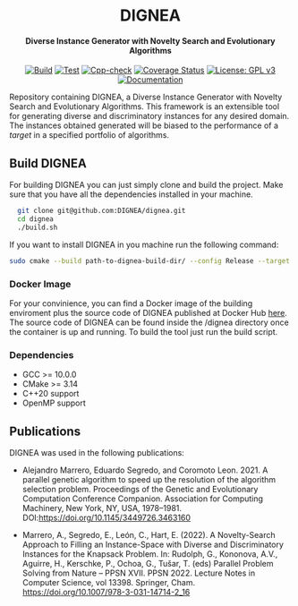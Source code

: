 <center>
  <h1>DIGNEA</h1>
  <h4>Diverse Instance Generator with Novelty Search and Evolutionary Algorithms</h4>
  
[![Build](https://github.com/DIGNEA/dignea/actions/workflows/cmake.yml/badge.svg)](https://github.com/DIGNEA/dignea/actions/workflows/cmake.yml/badge.svg)
[![Test](https://github.com/DIGNEA/dignea/actions/workflows/catch.yml/badge.svg)](https://github.com/DIGNEA/dignea/actions/workflows/catch.yml//badge.svg)
[![Cpp-check](https://github.com/DIGNEA/dignea/actions/workflows/cppcheck.yml/badge.svg)](https://github.com/DIGNEA/dignea/actions/workflows/cppcheck.yml//badge.svg)
[![Coverage Status](https://coveralls.io/repos/github/DIGNEA/dignea/badge.svg?branch=master)](https://coveralls.io/github/DIGNEA/dignea?branch=master)
[![License: GPL v3](https://img.shields.io/badge/License-GPLv3-blue.svg)](https://www.gnu.org/licenses/gpl-3.0)
[![Documentation](https://github.com/DIGNEA/dignea/actions/workflows/pages/pages-build-deployment/badge.svg)](https://github.com/DIGNEA/dignea/actions/workflows/pages/pages-build-deployment//badge.svg)
</center>



Repository containing DIGNEA, a Diverse Instance Generator with Novelty Search and Evolutionary Algorithms. This framework is an extensible tool for generating diverse and discriminatory instances for any desired domain. The instances obtained generated will be biased to the performance of a *target* in a specified portfolio of algorithms. 

## Build DIGNEA 

For building DIGNEA you can just simply clone and build the project. Make sure that you have all the dependencies installed in your machine.

```bash 
  git clone git@github.com:DIGNEA/dignea.git
  cd dignea
  ./build.sh
```

If you want to install DIGNEA in you machine run the following command:

```bash
sudo cmake --build path-to-dignea-build-dir/ --config Release --target install --
```

### Docker Image

For your convinience, you can find a Docker image of the building enviroment plus the source code of DIGNEA published at Docker Hub [here](https://hub.docker.com/repository/docker/amarrerd/dignea/general). The source code of DIGNEA can be found inside the /dignea directory once the container is up and running. To build the tool just run the build script.

### Dependencies

- GCC >= 10.0.0
- CMake >= 3.14
- C++20 support
- OpenMP support
    

## Publications

DIGNEA was used in the following publications:

* Alejandro Marrero, Eduardo Segredo, and Coromoto Leon. 2021. A parallel genetic algorithm to speed up the resolution of the algorithm selection problem. Proceedings of the Genetic and Evolutionary Computation Conference Companion. Association for Computing Machinery, New York, NY, USA, 1978–1981. DOI:https://doi.org/10.1145/3449726.3463160

* Marrero, A., Segredo, E., León, C., Hart, E. (2022). A Novelty-Search Approach to Filling an Instance-Space with Diverse and Discriminatory Instances for the Knapsack Problem. In: Rudolph, G., Kononova, A.V., Aguirre, H., Kerschke, P., Ochoa, G., Tušar, T. (eds) Parallel Problem Solving from Nature – PPSN XVII. PPSN 2022. Lecture Notes in Computer Science, vol 13398. Springer, Cham. https://doi.org/10.1007/978-3-031-14714-2_16


  
